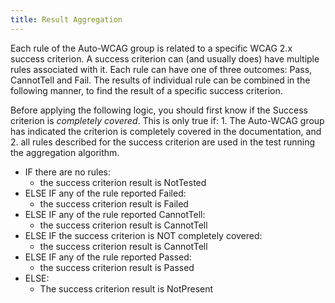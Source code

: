 ```yaml
---
title: Result Aggregation
---
```


Each rule of the Auto-WCAG group is related to a specific WCAG 2.x success criterion. A success criterion can (and usually does) have multiple rules associated with it. Each rule can have one of three outcomes: Pass, CannotTell and Fail. The results of individual rule can be combined in the following manner, to find the result of a specific success criterion.

Before applying the following logic, you should first know if the Success criterion is *completely covered*. This is only true if: 1. The Auto-WCAG group has indicated the criterion is completely covered in the documentation, and 2. all rules described for the success criterion are used in the test running the aggregation algorithm. 

- IF there are no rules:
  -  the success criterion result is NotTested
- ELSE IF any of the rule reported Failed:
  - the success criterion result is Failed
- ELSE IF any of the rule reported CannotTell:
  - the success criterion result is CannotTell
- ELSE IF the success criterion is NOT completely covered:
  - the success criterion result is CannotTell
- ELSE IF any of the rule reported Passed:
  - the success criterion result is Passed
- ELSE:
  - The success criterion result is NotPresent

